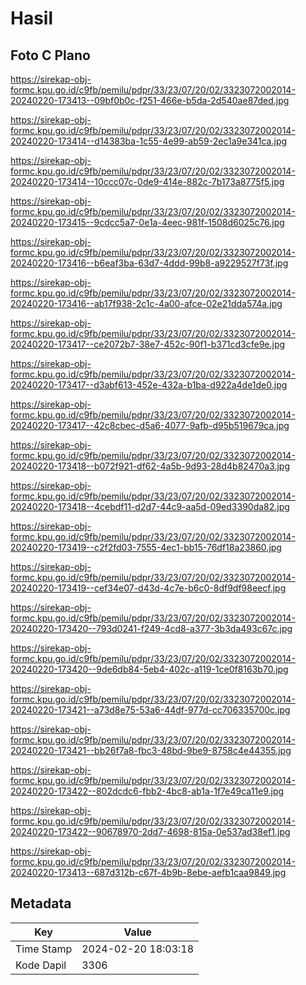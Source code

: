 # Hasil

## Foto C Plano

https://sirekap-obj-formc.kpu.go.id/c9fb/pemilu/pdpr/33/23/07/20/02/3323072002014-20240220-173413--09bf0b0c-f251-466e-b5da-2d540ae87ded.jpg

https://sirekap-obj-formc.kpu.go.id/c9fb/pemilu/pdpr/33/23/07/20/02/3323072002014-20240220-173414--d14383ba-1c55-4e99-ab59-2ec1a9e341ca.jpg

https://sirekap-obj-formc.kpu.go.id/c9fb/pemilu/pdpr/33/23/07/20/02/3323072002014-20240220-173414--10ccc07c-0de9-414e-882c-7b173a8775f5.jpg

https://sirekap-obj-formc.kpu.go.id/c9fb/pemilu/pdpr/33/23/07/20/02/3323072002014-20240220-173415--9cdcc5a7-0e1a-4eec-981f-1508d6025c76.jpg

https://sirekap-obj-formc.kpu.go.id/c9fb/pemilu/pdpr/33/23/07/20/02/3323072002014-20240220-173416--b6eaf3ba-63d7-4ddd-99b8-a9229527f73f.jpg

https://sirekap-obj-formc.kpu.go.id/c9fb/pemilu/pdpr/33/23/07/20/02/3323072002014-20240220-173416--ab17f938-2c1c-4a00-afce-02e21dda574a.jpg

https://sirekap-obj-formc.kpu.go.id/c9fb/pemilu/pdpr/33/23/07/20/02/3323072002014-20240220-173417--ce2072b7-38e7-452c-90f1-b371cd3cfe9e.jpg

https://sirekap-obj-formc.kpu.go.id/c9fb/pemilu/pdpr/33/23/07/20/02/3323072002014-20240220-173417--d3abf613-452e-432a-b1ba-d922a4de1de0.jpg

https://sirekap-obj-formc.kpu.go.id/c9fb/pemilu/pdpr/33/23/07/20/02/3323072002014-20240220-173417--42c8cbec-d5a6-4077-9afb-d95b519679ca.jpg

https://sirekap-obj-formc.kpu.go.id/c9fb/pemilu/pdpr/33/23/07/20/02/3323072002014-20240220-173418--b072f921-df62-4a5b-9d93-28d4b82470a3.jpg

https://sirekap-obj-formc.kpu.go.id/c9fb/pemilu/pdpr/33/23/07/20/02/3323072002014-20240220-173418--4cebdf11-d2d7-44c9-aa5d-09ed3390da82.jpg

https://sirekap-obj-formc.kpu.go.id/c9fb/pemilu/pdpr/33/23/07/20/02/3323072002014-20240220-173419--c2f2fd03-7555-4ec1-bb15-76df18a23860.jpg

https://sirekap-obj-formc.kpu.go.id/c9fb/pemilu/pdpr/33/23/07/20/02/3323072002014-20240220-173419--cef34e07-d43d-4c7e-b6c0-8df9df98eecf.jpg

https://sirekap-obj-formc.kpu.go.id/c9fb/pemilu/pdpr/33/23/07/20/02/3323072002014-20240220-173420--793d0241-f249-4cd8-a377-3b3da493c67c.jpg

https://sirekap-obj-formc.kpu.go.id/c9fb/pemilu/pdpr/33/23/07/20/02/3323072002014-20240220-173420--9de6db84-5eb4-402c-a119-1ce0f8163b70.jpg

https://sirekap-obj-formc.kpu.go.id/c9fb/pemilu/pdpr/33/23/07/20/02/3323072002014-20240220-173421--a73d8e75-53a6-44df-977d-cc706335700c.jpg

https://sirekap-obj-formc.kpu.go.id/c9fb/pemilu/pdpr/33/23/07/20/02/3323072002014-20240220-173421--bb26f7a8-fbc3-48bd-9be9-8758c4e44355.jpg

https://sirekap-obj-formc.kpu.go.id/c9fb/pemilu/pdpr/33/23/07/20/02/3323072002014-20240220-173422--802dcdc6-fbb2-4bc8-ab1a-1f7e49ca11e9.jpg

https://sirekap-obj-formc.kpu.go.id/c9fb/pemilu/pdpr/33/23/07/20/02/3323072002014-20240220-173422--90678970-2dd7-4698-815a-0e537ad38ef1.jpg

https://sirekap-obj-formc.kpu.go.id/c9fb/pemilu/pdpr/33/23/07/20/02/3323072002014-20240220-173413--687d312b-c67f-4b9b-8ebe-aefb1caa9849.jpg


## Metadata

| Key        | Value               |
| ---------- | ------------------- |
| Time Stamp | 2024-02-20 18:03:18 |
| Kode Dapil | 3306                |



